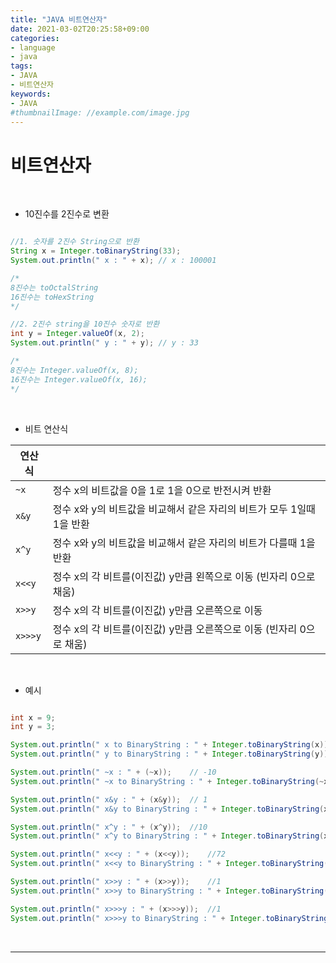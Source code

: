 ```yaml
---
title: "JAVA 비트연산자"
date: 2021-03-02T20:25:58+09:00
categories:
- language
- java
tags:
- JAVA
- 비트연산자
keywords:
- JAVA
#thumbnailImage: //example.com/image.jpg
---
```


<!--more-->
# 비트연산자

&nbsp;

- 10진수를 2진수로 변환

```java

//1. 숫자를 2진수 String으로 반환 
String x = Integer.toBinaryString(33);
System.out.println(" x : " + x); // x : 100001

/*
8진수는 toOctalString
16진수는 toHexString
*/

//2. 2진수 string을 10진수 숫자로 반환
int y = Integer.valueOf(x, 2);
System.out.println(" y : " + y); // y : 33

/*
8진수는 Integer.valueOf(x, 8);
16진수는 Integer.valueOf(x, 16);
*/


```


&nbsp;

- 비트 연산식

| 연산식 |  |
|--|--|
| `~x` | 정수 x의 비트값을 0을 1로 1을 0으로 반전시켜 반환  |
| `x&y` | 정수 x와 y의 비트값을 비교해서 같은 자리의 비트가 모두 1일때 1을 반환  |
| `x^y` | 정수 x와 y의 비트값을 비교해서 같은 자리의 비트가 다를때 1을 반환 |
| `x<<y` | 정수 x의 각 비트를(이진값) y만큼 왼쪽으로 이동 (빈자리 0으로 채움) |
| `x>>y` | 정수 x의 각 비트를(이진값) y만큼 오른쪽으로 이동 |
| `x>>>y` | 정수 x의 각 비트를(이진값) y만큼 오른쪽으로 이동 (빈자리 0으로 채움) |

&nbsp;

- 예시

```java

int x = 9;
int y = 3;

System.out.println(" x to BinaryString : " + Integer.toBinaryString(x));        //1001
System.out.println(" y to BinaryString : " + Integer.toBinaryString(y));        // 11

System.out.println(" ~x : " + (~x));    // -10
System.out.println(" ~x to BinaryString : " + Integer.toBinaryString(~x));  //11111111111111111111111111110110

System.out.println(" x&y : " + (x&y));  // 1
System.out.println(" x&y to BinaryString : " + Integer.toBinaryString(x&y));    // 1

System.out.println(" x^y : " + (x^y));  //10
System.out.println(" x^y to BinaryString : " + Integer.toBinaryString(x^y));    //1010

System.out.println(" x<<y : " + (x<<y));    //72
System.out.println(" x<<y to BinaryString : " + Integer.toBinaryString(x<<y));  //1001000

System.out.println(" x>>y : " + (x>>y));    //1
System.out.println(" x>>y to BinaryString : " + Integer.toBinaryString(x>>y));  // 1

System.out.println(" x>>>y : " + (x>>>y));  //1
System.out.println(" x>>>y to BinaryString : " + Integer.toBinaryString(x>>>y));    // 1


```

&nbsp;


-----
